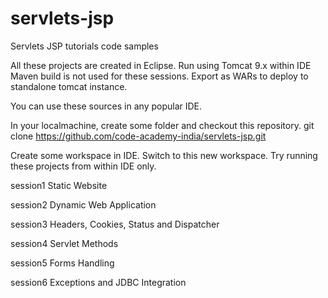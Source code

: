 # servlets-jsp
Servlets JSP tutorials code samples

All these projects are created in Eclipse.
Run using Tomcat 9.x within IDE
Maven build is not used for these sessions.
Export as WARs to deploy to standalone tomcat instance.

You can use these sources in any popular IDE.

In your localmachine, create some folder and checkout this repository.
git clone https://github.com/code-academy-india/servlets-jsp.git

Create some workspace in IDE. Switch to this new workspace.
Try running these projects from within IDE only.

session1
	Static Website

session2
	Dynamic Web Application

session3
	Headers, Cookies, Status and Dispatcher

session4
	Servlet Methods

session5
	Forms Handling

session6
	Exceptions and JDBC Integration